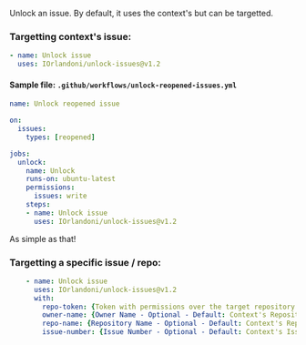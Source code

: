 Unlock an issue. By default, it uses the context's but can be targetted.

### Targetting context's issue:
```yml
- name: Unlock issue
  uses: IOrlandoni/unlock-issues@v1.2
```  
#### Sample file: `.github/workflows/unlock-reopened-issues.yml`
```yml
name: Unlock reopened issue

on:
  issues:
    types: [reopened]

jobs:
  unlock:
    name: Unlock
    runs-on: ubuntu-latest
    permissions:
      issues: write
    steps:
    - name: Unlock issue
      uses: IOrlandoni/unlock-issues@v1.2
```
As simple as that!

### Targetting a specific issue / repo:
```yml
    - name: Unlock issue
      uses: IOrlandoni/unlock-issues@v1.2
      with:
        repo-token: {Token with permissions over the target repository / issue}
        owner-name: {Owner Name - Optional - Default: Context's Repository Owner}
        repo-name: {Repository Name - Optional - Default: Context's Repository}
        issue-number: {Issue Number - Optional - Default: Context's Issue}
```
